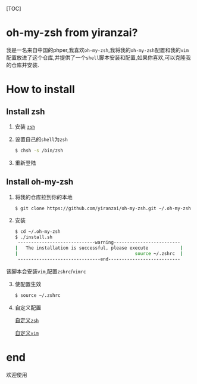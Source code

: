 [TOC]
# oh-my-zsh from yiranzai?
我是一名来自中国的phper,我喜欢`oh-my-zsh`,我将我的`oh-my-zsh`配置和我的`vim`配置放进了这个仓库,并提供了一个`shell`脚本安装和配置,如果你喜欢,可以克隆我的仓库并安装.

# How to install

## Install zsh
1. 安装 [`zsh`](zsh.md)

2. 设置自己的`shell`为`zsh`

   ```sh
   $ chsh -s /bin/zsh
   ```

3. 重新登陆

## Install oh-my-zsh
1. 将我的仓库拉到你的本地

   ```shell
   $ git clone https://github.com/yiranzai/oh-my-zsh.git ~/.oh-my-zsh
   ```

2. 安装
    ```sh
    $ cd ~/.oh-my-zsh
    $ ./install.sh
     -----------------------------warning-------------------------
    |   The installation is successful, please execute            |
    |                                            source ~/.zshrc  |
     -------------------------------end---------------------------
    ```
该脚本会安装`vim`,配置`zshrc`/`vimrc`

3. 使配置生效
    ```sh
    $ source ~/.zshrc
    ```

4. 自定义配置

   [自定义`zsh`](oh-my-zsh.md)

   [自定义`vim`](vim.md)

# end

欢迎使用
